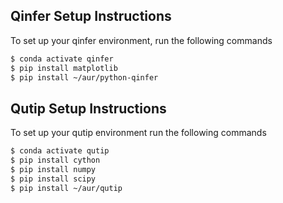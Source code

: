 ## Qinfer Setup Instructions

To set up your qinfer environment, run the following commands

```bash
$ conda activate qinfer
$ pip install matplotlib
$ pip install ~/aur/python-qinfer
```

## Qutip Setup Instructions

To set up your qutip environment run the following commands

```bash
$ conda activate qutip
$ pip install cython
$ pip install numpy
$ pip install scipy
$ pip install ~/aur/qutip
```
